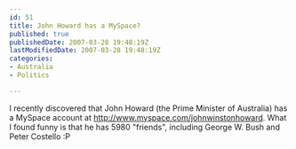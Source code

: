 ```yaml
---
id: 51
title: John Howard has a MySpace?
published: true
publishedDate: 2007-03-28 19:48:19Z
lastModifiedDate: 2007-03-28 19:48:19Z
categories:
- Australia
- Politics

---
```


I recently discovered that John Howard (the Prime Minister of Australia) has a MySpace account at http://www.myspace.com/johnwinstonhoward. What I found funny is that he has 5980 "friends", including George W. Bush and Peter Costello :P

